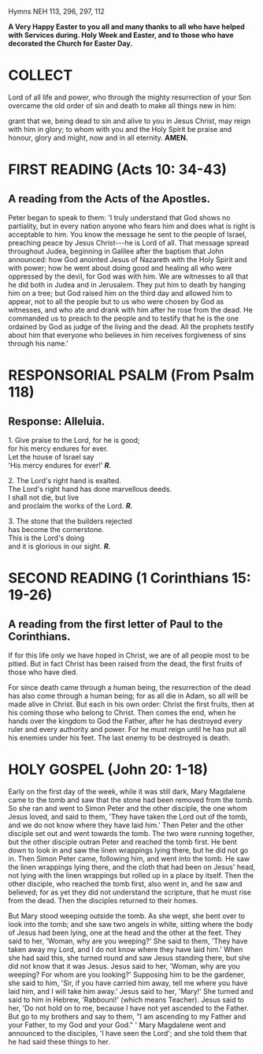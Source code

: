 Hymns NEH 113, 296, 297, 112

**A Very Happy Easter to you all and many thanks to all who have helped with Services during. Holy Week and Easter, and to those who have decorated the Church for Easter Day.**

# COLLECT

Lord of all life and power, who through the mighty
resurrection of your Son overcame the old order of sin and death to make
all things new in him:

grant that we, being dead to sin and alive to you in Jesus Christ, may reign with him in glory;
to whom with you and the Holy Spirit be praise and honour, glory and
might, now and in all eternity. **AMEN.**

# FIRST READING (Acts 10: 34-43)

## A reading from the Acts of the Apostles.

Peter began to speak to them: 'I truly understand that God shows no
partiality, but in every nation anyone who fears him and does what is
right is acceptable to him. You know the message he sent to the people
of Israel, preaching peace by Jesus Christ---he is Lord of all. That
message spread throughout Judea, beginning in Galilee after the baptism
that John announced: how God anointed Jesus of Nazareth with the Holy
Spirit and with power; how he went about doing good and healing all who
were oppressed by the devil, for God was with him. We are witnesses to
all that he did both in Judea and in Jerusalem. They put him to death by
hanging him on a tree; but God raised him on the third day and allowed
him to appear, not to all the people but to us who were chosen by God as
witnesses, and who ate and drank with him after he rose from the
dead. He commanded us to preach to the people and to testify that he is
the one ordained by God as judge of the living and the dead. All the
prophets testify about him that everyone who believes in him receives
forgiveness of sins through his name.'

# RESPONSORIAL PSALM (From Psalm 118)

## Response: Alleluia.

1\. Give praise to the Lord, for he is good;\
for his mercy endures for ever.\
Let the house of Israel say\
'His mercy endures for ever!' ***R.***

2\. The Lord's right hand is exalted.\
The Lord's right hand has done marvellous deeds.\
I shall not die, but live\
and proclaim the works of the Lord. ***R.***

3\.  The stone that the builders rejected\
has become the cornerstone.\
This is the Lord's doing\
and it is glorious in our sight. ***R.***

# SECOND READING (1 Corinthians 15: 19-26)

## A reading from the first letter of Paul to the Corinthians.

If for this life only we have hoped in Christ, we are of all people most
to be pitied. But in fact Christ has been raised from the dead, the
first fruits of those who have died. 

For since death came through a human being, the resurrection of the dead
has also come through a human being; for as all die in Adam, so all will
be made alive in Christ. But each in his own order: Christ the first
fruits, then at his coming those who belong to Christ. Then comes the
end, when he hands over the kingdom to God the Father, after he has
destroyed every ruler and every authority and power. For he must reign
until he has put all his enemies under his feet. The last enemy to be
destroyed is death.

# HOLY GOSPEL (John 20: 1-18)

Early on the first day of the week, while it was still dark, Mary
Magdalene came to the tomb and saw that the stone had been removed from
the tomb. So she ran and went to Simon Peter and the other disciple, the
one whom Jesus loved, and said to them, 'They have taken the Lord out of
the tomb, and we do not know where they have laid him.' Then Peter and
the other disciple set out and went towards the tomb. The two were
running together, but the other disciple outran Peter and reached the
tomb first. He bent down to look in and saw the linen wrappings lying
there, but he did not go in. Then Simon Peter came, following him, and
went into the tomb. He saw the linen wrappings lying there, and the
cloth that had been on Jesus' head, not lying with the linen wrappings
but rolled up in a place by itself. Then the other disciple, who reached
the tomb first, also went in, and he saw and believed; for as yet they
did not understand the scripture, that he must rise from the dead. Then
the disciples returned to their homes.

But Mary stood weeping outside the tomb. As she wept, she bent over to
look into the tomb; and she saw two angels in white, sitting where the
body of Jesus had been lying, one at the head and the other at the
feet. They said to her, 'Woman, why are you weeping?' She said to them,
'They have taken away my Lord, and I do not know where they have laid
him.' When she had said this, she turned round and saw Jesus standing
there, but she did not know that it was Jesus. Jesus said to her,
'Woman, why are you weeping? For whom are you looking?' Supposing him to
be the gardener, she said to him, 'Sir, if you have carried him away,
tell me where you have laid him, and I will take him away.' Jesus said
to her, 'Mary!' She turned and said to him in Hebrew, 'Rabbouni!' (which
means Teacher). Jesus said to her, 'Do not hold on to me, because I have
not yet ascended to the Father. But go to my brothers and say to them,
"I am ascending to my Father and your Father, to my God and your
God." ' Mary Magdalene went and announced to the disciples, 'I have seen
the Lord'; and she told them that he had said these things to her.

